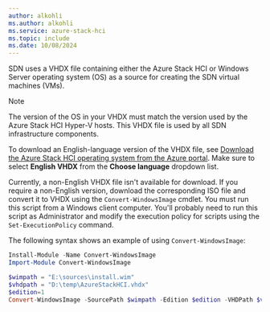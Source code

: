 ```yaml
---
author: alkohli
ms.author: alkohli
ms.service: azure-stack-hci
ms.topic: include
ms.date: 10/08/2024
---
```



SDN uses a VHDX file containing either the Azure Stack HCI or Windows Server operating system (OS) as a source for creating the SDN virtual machines (VMs).

> [!NOTE]
> The version of the OS in your VHDX must match the version used by the Azure Stack HCI Hyper-V hosts. This VHDX file is used by all SDN infrastructure components.

To download an English-language version of the VHDX file, see [Download the Azure Stack HCI operating system from the Azure portal](../deploy/download-23h2-software.md). Make sure to select **English VHDX** from the **Choose language** dropdown list.

Currently, a non-English VHDX file isn't available for download. If you require a non-English version, download the corresponding ISO file and convert it to VHDX using the `Convert-WindowsImage` cmdlet. You must run this script from a Windows client computer. You'll probably need to run this script as Administrator and modify the execution policy for scripts using the `Set-ExecutionPolicy` command.

The following syntax shows an example of using `Convert-WindowsImage`:

```powershell
Install-Module -Name Convert-WindowsImage
Import-Module Convert-WindowsImage

$wimpath = "E:\sources\install.wim"
$vhdpath = "D:\temp\AzureStackHCI.vhdx"
$edition=1
Convert-WindowsImage -SourcePath $wimpath -Edition $edition -VHDPath $vhdpath -SizeBytes 500GB -DiskLayout UEFI
```